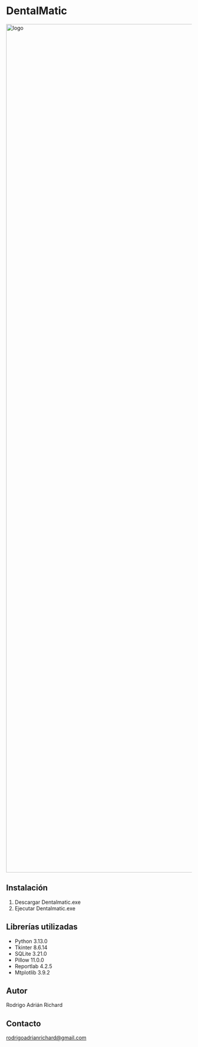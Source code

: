 # DentalMatic
<img width="11520" height="2304" alt="logo" src="https://github.com/user-attachments/assets/a1707b1d-da20-46d8-b7b8-db9e2d85ce85" />

Instalación
----------------------------------------
1. Descargar Dentalmatic.exe
2. Ejecutar Dentalmatic.exe


Librerías utilizadas
---------------------------
- Python 3.13.0
- Tkinter 8.6.14
- SQLite 3.21.0
- Pillow 11.0.0
- Reportlab 4.2.5
- Mtplotlib 3.9.2

Autor
-------------------------------
Rodrigo Adrián Richard

Contacto
-----------------------------
rodrigoadrianrichard@gmail.com

